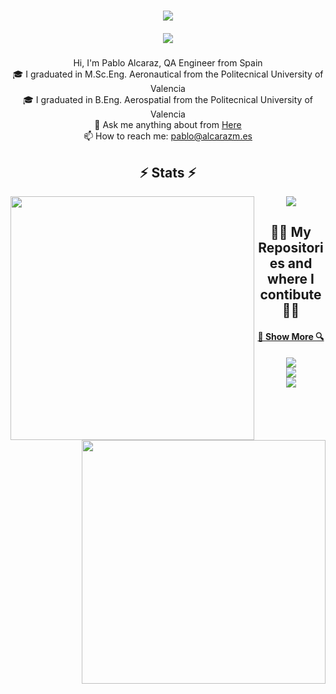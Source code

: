 <h1 align="center">
  <a href="https://git.io/typing-svg">
    <img
      src="https://readme-typing-svg.herokuapp.com/?lines=Hello,+There!+👋;This+is+Pablo+Alcaraz....;Nice+to+meet+you!&center=true&size=30"
    />
  </a>
</h1>
<h5 align="center">
  <a href="https://www.linkedin.com/in/palcarazm/" title="LinkedIn Profile"
    ><img
      src="https://img.shields.io/badge/linkedin-%230077B5.svg?style=for-the-badge&logo=linkedin&logoColor=white"
  /></a>
</h5>

<p align="center">
  Hi, I'm Pablo Alcaraz, QA Engineer from Spain
  <br />
  🎓 I graduated in M.Sc.Eng. Aeronautical from the Politecnical University of Valencia
  <br />
  🎓 I graduated in B.Eng. Aerospatial from the Politecnical University of Valencia
  <br />
  💬 Ask me anything about from <a href="https://github.com/palcarazm/palcarazm/issues" title="Issues">Here</a>
  <br />
  📫 How to reach me: <a href="mailto: pablo@alcarazm.es">pablo@alcarazm.es</a>
</p>

<h2 align="center">⚡ Stats ⚡</h2>
<div align="center">
  <img align="left" width=390 
    src="https://github-readme-streak-stats.herokuapp.com/?user=palcarazm&show_icons=true&hide_border=true&count_private=true" 
  />
  <img align="right" width=390
    src="https://github-readme-stats.vercel.app/api?username=palcarazm&show_icons=true&hide_border=true&count_private=true"
  />
</div>
<div align="center">
  <img
    src="https://github-readme-stats.vercel.app/api/top-langs/?username=palcarazm&show_icons=true&hide_border=true&layout=compact"
  />
</div>

<h2 align="center">👨‍💻 My Repositories and where I contibute 👨‍💻</h2>
<h4 align="center">
  <a href="https://github.com/palcarazm?tab=repositories" title="Show Repositories">🔎 Show More 🔍</a>
</h4>
<div align="center">
  <a href="https://github.com/creecros/simple_logo_gen" title="simple_logo_gen"
    ><img
      src="https://github-readme-stats.vercel.app/api/pin/?username=creecros&repo=simple_logo_gen&border_radius=10&show_owner=1"
  /></a>
</div>
<div align="center">
  <a href="https://github.com/palcarazm/MyStreamers" title="MyStreamers"
    ><img
      src="https://github-readme-stats.vercel.app/api/pin/?username=palcarazm&repo=MyStreamers&border_radius=10&show_owner=1"
  /></a>
</div>
<div align="center">
  <a href="https://github.com/palcarazm/ArtistWebpage" title="ArtistWebpage"
    ><img
      src="https://github-readme-stats.vercel.app/api/pin/?username=palcarazm&repo=ArtistWebpage&border_radius=10&show_owner=1"
  /></a>
</div>
<!--
  **palcarazm/palcarazm** is a ✨ _special_ ✨ repository because its `README.md` (this file) appears on your GitHub profile.
  
  Here are some ideas to get you started:
  
  - 🔭 I’m currently working on ...
  - 🌱 I’m currently learning ...
  - 👯 I’m looking to collaborate on ...
  - 🤔 I’m looking for help with ...
  - 💬 Ask me about ...
  - 📫 How to reach me: ...
  - 😄 Pronouns: ...
  - ⚡ Fun fact: ...
-->

